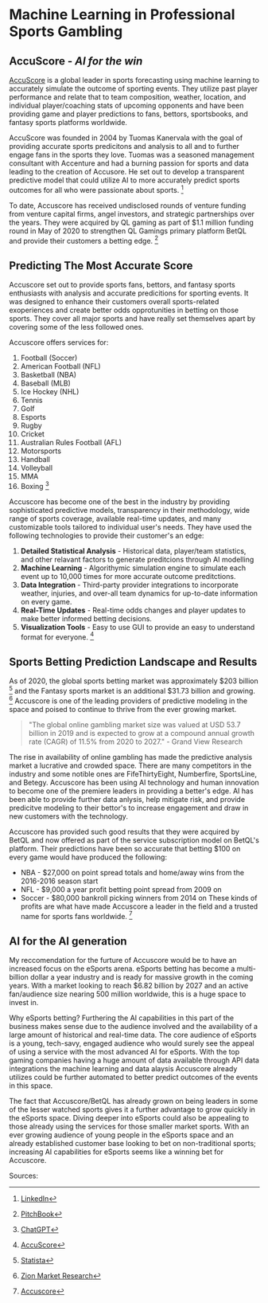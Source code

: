 # **Machine Learning in Professional Sports Gambling**
## **AccuScore** - *AI for the win*

[AccuScore](https://accuscore.com/) is a global leader in sports forecasting using machine learning to accurately simulate the outcome of sporting events.  They utilize past player performance and relate that to team composition, weather, location, and individual player/coaching stats of upcoming opponents and have been providing game and player predictions to fans, bettors, sportsbooks, and fantasy sports platforms worldwide.

AccuScore was founded in 2004 by Tuomas Kanervala with the goal of providing accurate sports predicitons and analysis to all and to further engage fans in the sports they love. Tuomas was a seasoned management consultant with Accenture and had a burning passion for sports and data leading to the creation of Accusore. He set out to develop a transparent predictive model that could utilize AI to more accurately predict sports outcomes for all who were passionate about sports. [^1]

To date, Accuscore has received undisclosed rounds of venture funding from venture capital firms, angel investors, and strategic partnerships over the years.  They were acquired by QL gaming as part of $1.1 million funding round in May of 2020 to strengthen QL Gamings primary platform BetQL and provide their customers a betting edge. [^2]

## Predicting The Most Accurate Score

Accuscore set out to provide sports fans, bettors, and fantasy sports enthusiasts with analysis and accurate predicitions for sporting events.  It was designed to enhance their customers overall sports-related exoperiences and create better odds opprotunities in betting on those sports.  They cover all major sports and have really set themselves apart by covering some of the less followed ones.  

Accuscore offers services for:
1. Football (Soccer)
2. American Football (NFL)
3. Basketball (NBA)
4. Baseball (MLB)
5. Ice Hockey (NHL)
6. Tennis
7. Golf
8. Esports
9. Rugby
10. Cricket
11. Australian Rules Football (AFL)
12. Motorsports
13. Handball
14. Volleyball
15. MMA
16. Boxing
[^3]

Accuscore has become one of the best in the industry by providing sophisticated predictive models, transparency in their methodology, wide range of sports coverage, available real-time updates, and many customizable tools tailored to individual user's needs. They have used the following technologies to provide their customer's an edge:
1. **Detailed Statistical Analysis** - Historical data, player/team statistics, and other relavant factors to generate preditcions through AI modelling 
2. **Machine Learning** - Algorithymic simulation engine to simulate each event up to 10,000 times for more accurate outcome preditctions.
3. **Data Integration** - Third-party provider integrations to incorporate weather, injuries, and over-all team dynamics for up-to-date information on every game.
4. **Real-Time Updates** - Real-time odds changes and player updates to make better informed betting decisions.
5. **Visualization Tools** - Easy to use GUI to provide an easy to understand format for everyone.
[^4]

## Sports Betting Prediction Landscape and Results
As of 2020, the global sports betting market was approximately $203 billion [^5] and the Fantasy sports market is an additional $31.73 billion and growing. [^6] Accuscore is one of the leading providers of predictive modeling in the space and poised to continue to thrive from the ever growing market. 
>"The global online gambling market size was valued at USD 53.7 billion in 2019 and is expected to grow at a compound annual growth rate (CAGR) of 11.5% from 2020 to 2027." - Grand View Research

The rise in availability of online gambling has made the predictive analysis market a lucrative and crowded space.  There are many competitors in the industry and some notible ones are FifeThirtyEight, Numberfire, SportsLine, and Betegy. Accuscore has been using AI technology and human innovation to become one of the premiere leaders in providing a better's edge.  AI has been able to provide further data anlysis, help mitigate risk, and provide predicitve modeling to their bettor's to increase engagement and draw in new customers with the technology.

Accuscore has provided such good results that they were acquired by BetQL and now offered as part of the service subscription model on BetQL's platform.  Their predictions have been so accurate that betting $100 on every game would have produced the following:
 - NBA - $27,000 on point spread totals and home/away wins from the 2016-2016 season start
 - NFL - $9,000 a year profit betting point spread from 2009 on 
 - Soccer - $80,000 bankroll picking winners from 2014 on
These kinds of profits are what have made Accuscore a leader in the field and a trusted name for sports fans worldwide.
[^7]

## AI for the AI generation
My reccomendation for the furture of Accuscore would be to have an increased focus on the eSports arena.  eSports betting has become a multi-billion dollar a year industry and is ready for massive growth in the coming years.  With a market looking to reach $6.82 billion by 2027 and an active fan/audience size nearing 500 million worldwide, this is a huge space to invest in.

Why eSports betting?  Furthering the AI capabilities in this part of the business makes sense due to the audience involved and the availability of a large amount of historical and real-time data. The core audience of eSports is a young, tech-savy, engaged audience who would surely see the appeal of using a service with the most advanced AI for eSports. With the top gaming companies having a huge amount of data available through API data integrations the machine learning and data alaysis Accuscore already utilizes could be further automated to better predict outcomes of the events in this space.  

The fact that Accuscore/BetQL has already grown on being leaders in some of the lesser watched sports gives it a further advantage to grow quickly in the eSports space.  Diving deeper into eSports could also be appealing to those already using the services for those smaller market sports.  With an ever growing audience of young people in the eSports space and an already established customer base looking to bet on non-traditional sports; increasing AI capabilities for eSports seems like a winning bet for Accuscore.

Sources:
[^1]: [LinkedIn](https://www.linkedin.com/in/kanervala/?originalSubdomain=fi)
[^2]: [PitchBook](https://pitchbook.com/profiles/company/99032-95#overview)
[^3]: [ChatGPT](https://chatgpt.com)
[^4]: [AccuScore](https://accuscore.com/about-us)
[^5]: [Statista](https://www.statista.com/statistics/1154681/key-data-global-sports-betting-industry/)
[^6]: [Zion Market Research](https://www.zionmarketresearch.com/report/fantasy-sports-market)
[^7]: [Accuscore](https://accuscore.com/#)
